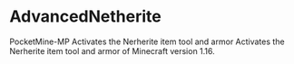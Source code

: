 # AdvancedNetherite
PocketMine-MP Activates the Nerherite item tool and armor
Activates the Nerherite item tool and armor of Minecraft version 1.16.
